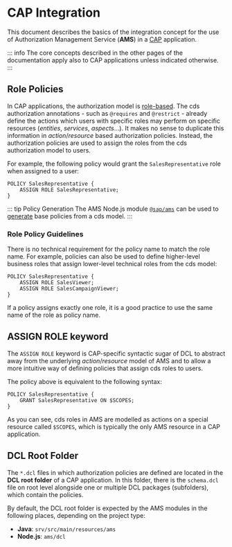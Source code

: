 # CAP Integration
This document describes the basics of the integration concept for the use of Authorization Management Service (**AMS**) in a [CAP](https://cap.cloud.sap/docs/) application.

::: info
The core concepts described in the other pages of the documentation apply also to CAP applications unless indicated otherwise.
:::

## Role Policies
In CAP applications, the authorization model is [role-based](https://cap.cloud.sap/docs/guides/security/authorization#role-based-authorization).
The cds authorization annotations - such as `@requires` and `@restrict` - already define the actions which users with specific roles may perform on specific resources (*entities*, *services*, *aspects*...).
It makes no sense to duplicate this information in *action*/*resource* based authorization policies. Instead, the authorization policies are used to assign the roles from the cds authorization model to users.

For example, the following policy would grant the `SalesRepresentative` role when assigned to a user:

```dcl
POLICY SalesRepresentative {
    ASSIGN ROLE SalesRepresentative;
}
```

::: tip Policy Generation
The AMS Node.js module [`@sap/ams`](https://www.npmjs.com/package/@sap/ams) can be used to [generate](/CAP/cds-Plugin#base-policy-generation) base policies from a cds model.
:::

### Role Policy Guidelines
There is no technical requirement for the policy name to match the role name. For example, policies can also be used to define higher-level business roles that assign lower-level technical roles from the cds model:
```dcl
POLICY SalesRepresentative {
    ASSIGN ROLE SalesViewer;
    ASSIGN ROLE SalesCampaignViewer;
}
```

If a policy assigns exactly one role, it is a good practice to use the same name of the role as policy name.

## ASSIGN ROLE keyword
The `ASSIGN ROLE` keyword is CAP-specific syntactic sugar of DCL to abstract away from the underlying *action*/*resource* model of AMS and to allow a more intuitive way of defining policies that assign cds roles to users.

The policy above is equivalent to the following syntax:

```dcl
POLICY SalesRepresentative {
    GRANT SalesRepresentative ON $SCOPES;
}
```

As you can see, cds roles in AMS are modelled as actions on a special resource called `$SCOPES`, which is typically the only AMS resource in a CAP application.

## DCL Root Folder
The `*.dcl` files in which authorization policies are defined are located in the **DCL root folder** of a CAP application.
In this folder, there is the `schema.dcl` file on root level alongside one or multiple DCL packages (subfolders), which contain the policies.

By default, the DCL root folder is expected by the AMS modules in the following places, depending on the project type:
- **Java**: `srv/src/main/resources/ams`
- **Node.js**: `ams/dcl`
